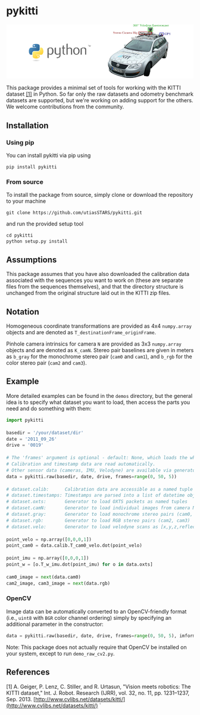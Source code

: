 # pykitti
![KITTI](pykitti.png)

This package provides a minimal set of tools for working with the KITTI dataset [[1]](#references) in Python. So far only the raw datasets and odometry benchmark datasets are supported, but we're working on adding support for the others. We welcome contributions from the community.

## Installation

### Using pip
You can install pykitti via pip using
```
pip install pykitti
```

### From source
To install the package from source, simply clone or download the repository to your machine
```
git clone https://github.com/utiasSTARS/pykitti.git
```
and run the provided setup tool
```
cd pykitti
python setup.py install
```

## Assumptions
This package assumes that you have also downloaded the calibration data associated with the sequences you want to work on (these are separate files from the sequences themselves), and that the directory structure is unchanged from the original structure laid out in the KITTI zip files.

## Notation
Homogeneous coordinate transformations are provided as 4x4 `numpy.array` objects and are denoted as `T_destinationFrame_originFrame`.

Pinhole camera intrinsics for camera `N` are provided as 3x3 `numpy.array` objects and are denoted as `K_camN`. Stereo pair baselines are given in meters as `b_gray` for the monochrome stereo pair (`cam0` and `cam1`), and `b_rgb` for the color stereo pair (`cam2` and `cam3`).

## Example
More detailed examples can be found in the `demos` directory, but the general idea is to specify what dataset you want to load, then access the parts you need and do something with them:

```python
import pykitti

basedir = '/your/dataset/dir'
date = '2011_09_26'
drive = '0019'

# The 'frames' argument is optional - default: None, which loads the whole dataset.
# Calibration and timestamp data are read automatically. 
# Other sensor data (cameras, IMU, Velodyne) are available via generators.
data = pykitti.raw(basedir, date, drive, frames=range(0, 50, 5))

# dataset.calib:      Calibration data are accessible as a named tuple
# dataset.timestamps: Timestamps are parsed into a list of datetime objects
# dataset.oxts:       Generator to load OXTS packets as named tuples
# dataset.camN:       Generator to load individual images from camera N
# dataset.gray:       Generator to load monochrome stereo pairs (cam0, cam1)
# dataset.rgb:        Generator to load RGB stereo pairs (cam2, cam3)
# dataset.velo:       Generator to load velodyne scans as [x,y,z,reflectance]

point_velo = np.array([0,0,0,1])
point_cam0 = data.calib.T_cam0_velo.dot(point_velo)

point_imu = np.array([0,0,0,1])
point_w = [o.T_w_imu.dot(point_imu) for o in data.oxts]

cam0_image = next(data.cam0)
cam2_image, cam3_image = next(data.rgb)
```
### OpenCV
Image data can be automatically converted to an OpenCV-friendly format (i.e., `uint8` with `BGR` color channel ordering) simply by specifying an additional parameter in the constructor:

```python
data = pykitti.raw(basedir, date, drive, frames=range(0, 50, 5), imformat='cv2')
```

Note: This package does not actually require that OpenCV be installed on your system, except to run `demo_raw_cv2.py`.

## References
[1] A. Geiger, P. Lenz, C. Stiller, and R. Urtasun, "Vision meets robotics: The KITTI dataset," Int. J. Robot. Research (IJRR), vol. 32, no. 11, pp. 1231–1237, Sep. 2013. [http://www.cvlibs.net/datasets/kitti/](http://www.cvlibs.net/datasets/kitti/)
`